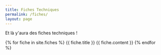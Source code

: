 ```yaml
---
title: Fiches Techniques
permalink: /fiches/
layout: page
---
```


Et là y'aura des fiches techniques !

{% for fiche in site.fiches %}
   {{ fiche.title }}
   {{ fiche.content }}
{% endfor %}